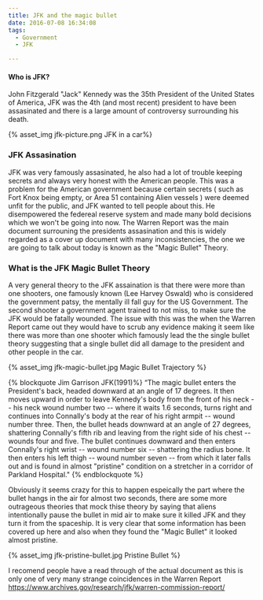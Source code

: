 ```yaml
---
title: JFK and the magic bullet
date: 2016-07-08 16:34:08
tags: 
  - Government
  - JFK

---
```

#### Who is JFK?
John Fitzgerald "Jack" Kennedy was the 35th President of the United States of America, JFK was the 4th (and most recent) president to have been assasinated and there is a large amount of controversy surrounding his death.

{% asset_img jfk-picture.png JFK in a car%}

### JFK Assasination
JFK was very famously assasinated, he also had a lot of trouble keeping secrets and always very honest with the American people. This was a problem for the American government because certain secrets ( such as Fort Knox being empty, or Area 51 containing Alien vessels ) were deemed unfit for the public, and JFK wanted to tell people about this. He disempowered the federeal reserve system and made many bold decisions which we won't be going into now. The Warren Report was the main document surrouning the presidents assasination and this is widely regarded as a cover up document with many inconsistencies, the one we are going to talk about today is known as the "Magic Bullet" Theory.

### What is the JFK Magic Bullet Theory

A very general theory to the JFK assaination is that there were more than one shooters, one famously known (Lee Harvey Oswald) who is considered the government patsy, the mentally ill fall guy for the US Government. The second shooter a government agent trained to not miss, to make sure the JFK would be fatally wounded. The issue with this was the when the Warren Report came out they would have to scrub any evidence making it seem like there was more than one shooter which famously lead the the single bullet theory suggesting that a single bullet did all damage to the president and other people in the car.

{% asset_img jfk-magic-bullet.jpg Magic Bullet Trajectory %}

{% blockquote Jim Garrison JFK(1991)%}
“The magic bullet enters the President's back, headed downward at an angle of 17 degrees. It then moves upward in order to leave Kennedy's body from the front of his neck -- his neck wound number two -- where it waits 1.6 seconds, turns right and continues into Connally's body at the rear of his right armpit -- wound number three. Then, the bullet heads downward at an angle of 27 degrees, shattering Connally's fifth rib and leaving from the right side of his chest -- wounds four and five. The bullet continues downward and then enters Connally's right wrist -- wound number six -- shattering the radius bone. It then enters his left thigh -- wound number seven -- from which it later falls out and is found in almost "pristine" condition on a stretcher in a corridor of Parkland Hospital."
{% endblockquote %}

Obviously it seems crazy for this to happen espeically the part where the bullet hangs in the air for almost two seconds, there are some more outrageous theories that mock thise theory by saying that aliens intentionally pause the bullet in mid air to make sure it killed JFK and they turn it from the spaceship. It is very clear that some information has been covered up here and also when they found the "Magic Bullet" it looked almost pristine.

{% asset_img jfk-pristine-bullet.jpg Pristine Bullet %}

I recomend people have a read through of the actual document as this is only one of very many strange coincidences in the Warren Report https://www.archives.gov/research/jfk/warren-commission-report/
